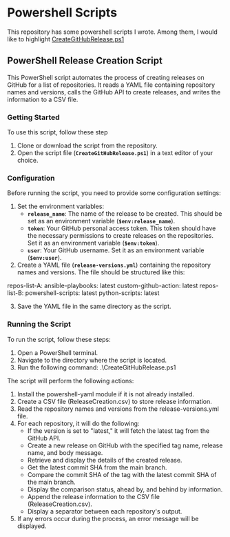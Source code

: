 # Powershell Scripts

This repository has some powershell scripts I wrote. Among them, I would like to highlight [CreateGitHubRelease.ps1](https://github.com/Leticia-Mendes/powershell-scripts/blob/main/CreateGitHubRelease.ps1)

## **PowerShell Release Creation Script**

This PowerShell script automates the process of creating releases on GitHub for a list of repositories. It reads a YAML file containing repository names and versions, calls the GitHub API to create releases, and writes the information to a CSV file.

### **Getting Started**

To use this script, follow these step

1. Clone or download the script from the repository.
2. Open the script file (**`CreateGitHubRelease.ps1`**) in a text editor of your choice.

### **Configuration**

Before running the script, you need to provide some configuration settings:

1. Set the environment variables:
    - **`release_name`**: The name of the release to be created. This should be set as an environment variable (**`$env:release_name`**).
    - **`token`**: Your GitHub personal access token. This token should have the necessary permissions to create releases on the repositories. Set it as an environment variable (**`$env:token`**).
    - **`user`**: Your GitHub username. Set it as an environment variable (**`$env:user`**).
2. Create a YAML file (**`release-versions.yml`**) containing the repository names and versions. The file should be structured like this:

repos-list-A:
  ansible-playbooks: latest
  custom-github-action: latest
repos-list-B:
  powershell-scripts: latest
  python-scripts: latest

3. Save the YAML file in the same directory as the script.

### **Running the Script**
To run the script, follow these steps:

1. Open a PowerShell terminal.
2. Navigate to the directory where the script is located.
3. Run the following command: .\CreateGitHubRelease.ps1

The script will perform the following actions:

1. Install the powershell-yaml module if it is not already installed.
2. Create a CSV file (ReleaseCreation.csv) to store release information.
3. Read the repository names and versions from the release-versions.yml file.
4. For each repository, it will do the following:
    - If the version is set to "latest," it will fetch the latest tag from the GitHub API.
    - Create a new release on GitHub with the specified tag name, release name, and body message.
    - Retrieve and display the details of the created release.
    - Get the latest commit SHA from the main branch.
    - Compare the commit SHA of the tag with the latest commit SHA of the main branch.
    - Display the comparison status, ahead by, and behind by information.
    - Append the release information to the CSV file (ReleaseCreation.csv).
    - Display a separator between each repository's output.
5. If any errors occur during the process, an error message will be displayed.
